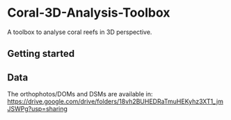 # Coral-3D-Analysis-Toolbox
A toolbox to analyse coral reefs in 3D perspective.

Getting started
---------------

Data
---------------
The orthophotos/DOMs and DSMs are available in:
https://drive.google.com/drive/folders/18vh2BUHEDRaTmuHEKyhz3XT1_jmJSWPg?usp=sharing
